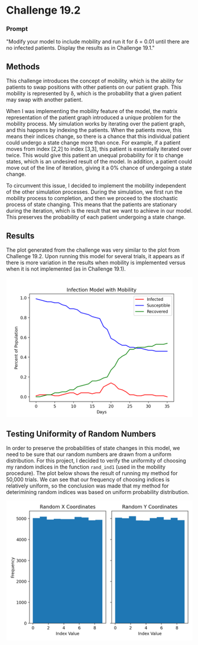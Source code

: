 # Challenge 19.2

### Prompt
"Modify your model to include mobility and run it for δ = 0.01 until there are no infected patients. Display the results as in Challenge 19.1."

## Methods
This challenge introduces the concept of mobility, which is the ability for patients to swap positions with other patients on our patient graph. This mobility is represented by δ, which is the probability that a given patient may swap with another patient. 

When I was implementing the mobility feature of the model, the matrix representation of the patient graph introduced a unique problem for the mobility process. My simulation works by iterating over the patient graph, and this happens by indexing the patients. When the patients move, this means their indices change, so there is a chance that this individual patient could undergo a state change more than once. For example, if a patient moves from index [2,2] to index [3,3], this patient is essentially iterated over twice. This would give this patient an unequal probability for it to change states, which is an undesired result of the model. In addition, a patient could move out of the line of iteration, giving it a 0% chance of undergoing a state change.

To circumvent this issue, I decided to implement the mobility independent of the other simulation processes. During the simulation, we first run the mobility process to completion, and then we proceed to the stochastic process of state changing. This means that the patients are stationary during the iteration, which is the result that we want to achieve in our model. This preserves the probability of each patient undergoing a state change.

## Results
The plot generated from the challenge was very similar to the plot from Challenge 19.2. Upon running this model for several trials, it appears as if there is more variation in the results when mobility is implemented versus when it is not implemented (as in Challenge 19.1).

![Mobility Plot](https://github.com/owencqueen/infection_modeling/blob/master/challenge_19-2/model_with_mobility.png)

## Testing Uniformity of Random Numbers
In order to preserve the probabilities of state changes in this model, we need to be sure that our random numbers are drawn from a uniform distribution. For this project, I decided to verify the uniformity of choosing my random indices in the function `rand_ind1` (used in the mobility procedure). The plot below shows the result of running my method for 50,000 trials. We can see that our frequency of choosing indices is relatively uniform, so the conclusion was made that my method for deterimining random indices was based on uniform probability distribution.

![Uniform Indices](https://github.com/owencqueen/infection_modeling/blob/master/challenge_19-2/plot_uniformity_test.png)
